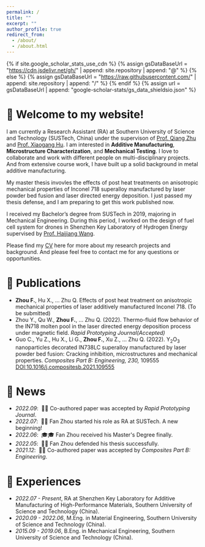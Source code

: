 ```yaml
---
permalink: /
title: ""
excerpt: ""
author_profile: true
redirect_from: 
  - /about/
  - /about.html
---
```


{% if site.google_scholar_stats_use_cdn %}
{% assign gsDataBaseUrl = "https://cdn.jsdelivr.net/gh/" | append: site.repository | append: "@" %}
{% else %}
{% assign gsDataBaseUrl = "https://raw.githubusercontent.com/" | append: site.repository | append: "/" %}
{% endif %}
{% assign url = gsDataBaseUrl | append: "google-scholar-stats/gs_data_shieldsio.json" %}

<span class='anchor' id='about-me'></span>
# 🎊 Welcome to my website!

I am currently a Research Assistant (RA) at Southern University of Science and Technology (SUSTech, China) under the supervison of [Prof. Qiang Zhu](https://faculty.sustech.edu.cn/zhuq/en/) and [Prof. Xiaogang Hu](https://faculty.sustech.edu.cn/huxg/en/). I am interested in **Additive Manufacturing**, **Microstructure Characterization**, and **Mechanical Testing**. I love to collaborate and work with different people on multi-disciplinary projects. And from extensive course work, I have built up a solid background in metal additive manufacturing.

My master thesis invovles the effects of post heat treatments on anisotropic mechanical properties of Inconel 718 superalloy manufactured by laser powder bed fusion and laser directed energy deposition. I just passed my thesis defense, and I am preparing to get this work published now.

I received my Bachelor’s degree from SUSTech in 2019, majoring in Mechanical Engineering. During this period, I worked on the design of fuel cell system for drones in Shenzhen Key Laboratory of Hydrogen Energy supervised by [Prof. Haijiang Wang](https://faculty.sustech.edu.cn/wanghj/en/).

Please find my [CV](./docs/CV.pdf) here for more about my research projects and background. And please feel free to contact me for any questions or opportunities. 


<!-- My research interest includes neural machine translation and computer vision. I have published more than 100 papers at the top international AI conferences with total <a href='https://scholar.google.com/citations?user=DhtAFkwAAAAJ'>google scholar citations <strong><span id='total_cit'>260000+</span></strong></a> (You can also use google scholar badge <a href='https://scholar.google.com/citations?user=DhtAFkwAAAAJ'><img src="https://img.shields.io/endpoint?url={{ url | url_encode }}&logo=Google%20Scholar&labelColor=f6f6f6&color=9cf&style=flat&label=citations"></a>). -->

# 📝 Publications 
- **Zhou F.**, Hu X., ... Zhu Q. Effects of post heat treatment on anisotropic mechanical properties of laser additively manufactured Inconel 718. (To be submitted)
- Zhou Y., Qu W., **Zhou F.**, ... Zhu Q. (2022). Thermo-fluid flow behavior of the IN718 molten pool in the laser directed energy deposition process under magnetic field. *Rapid Prototyping Journal(Accepted)*
- Guo C., Yu Z., Hu X., Li G., **Zhou F.**, Xu Z., ... Zhu Q. (2022). Y<sub>2</sub>O<sub>3</sub> nanoparticles decorated IN738LC superalloy manufactured by laser powder bed fusion: Cracking inhibition, microstructures and mechanical properties. *Composites Part B: Engineering, 230,* 109555 [DOI:10.1016/j.compositesb.2021.109555](https://doi.org/10.1016/j.compositesb.2021.109555)

# 📰 News
- *2022.09*: &nbsp;🎉🎉 Co-authored paper was accepted by *Rapid Prototyping Journal*.
- *2022.07*: &nbsp;🎉🎉 Fan Zhou started his role as RA at SUSTech. A new beginning! 
- *2022.06*: &nbsp;🎓🎓 Fan Zhou received his Master's Degree finally. 
- *2022.05*: &nbsp;🎉🎉 Fan Zhou defended his thesis successfully. 
- *2021.12*: &nbsp;🎉🎉 Co-authored paper was accepted by *Composites Part B: Engineering*.

<!-- - [Lorem ipsum dolor sit amet, consectetur adipiscing elit. Vivamus ornare aliquet ipsum, ac tempus justo dapibus sit amet](https://github.com), A, B, C, **CVPR 2020** -->

# 📖 Experiences
- *2022.07 - Present*, RA at Shenzhen Key Laboratory for Additive Manufacturing of High-Performance Materials, Southern University of Science and Technology (China).
- *2020.09 - 2022.06*, M.Eng. in Material Engineering, Southern University of Science and Technology (China).
- *2015.09 - 2019.06*, B.Eng. in Mechanical Engineering, Southern University of Science and Technology (China). 

<!-- # 👨‍🏫 Teachings
- *2022.06 - 2022.08*, Instrcutor, "Dynamic System and Control".
- *2022.01 - 2022.05*, Teaching Assistant, "MAE Senior Lab II". -->

<!-- # 🎖 Honors and Awards
- *2021.10* Lorem ipsum dolor sit amet, consectetur adipiscing elit. Vivamus ornare aliquet ipsum, ac tempus justo dapibus sit amet. 
- *2021.09* Lorem ipsum dolor sit amet, consectetur adipiscing elit. Vivamus ornare aliquet ipsum, ac tempus justo dapibus sit amet.  -->
<!-- 

<!-- # 💬 Invited Talks
- *2021.06*, Lorem ipsum dolor sit amet, consectetur adipiscing elit. Vivamus ornare aliquet ipsum, ac tempus justo dapibus sit amet. 
- *2021.03*, Lorem ipsum dolor sit amet, consectetur adipiscing elit. Vivamus ornare aliquet ipsum, ac tempus justo dapibus sit amet.  \| [\[video\]](https://github.com/) -->

<!-- # 💻 Internships
- *2019.05 - 2020.02*, [Lorem](https://github.com/), China. -->
